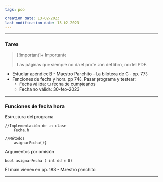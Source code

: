 ```yaml
---
tags: poo

creation date: 13-02-2023
last modification date: 13-02-2023
---
```

---
### Tarea 

> [!important]+ Importante
> 
> Las páginas que siempre no da el profe son del libro, no del PDF.

- Estudiar apéndice B - Maestro Panchito - La biloteca de C  - pp. 773
- Funciones de fecha y hora. pp 748. Pasar programa y testear:
	- Fecha válida: tu fecha de cumpleaños
	- Fecha no válida: 30-feb-2023

---
### Funciones de fecha hora

Estructura del programa 

	//Implementación de un clase
		Fecha.h
	
	//Métodos
		asignarFecha(){

Argumentos por omisión

	bool asignarFecha ( int dd = 0)


El main vienen en pp. 183 - Maestro panchito

---

